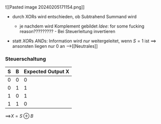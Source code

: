 ![[Pasted image 20240205171154.png]]
- durch XORs wird entschieden, ob Subtrahend Summand wird
	- je nachdem wird Komplement gebildet
_Idee_: for some fucking reason????????? - Bei Steuerleitung invertieren

- statt $XOR$s $AND$s: Information wird _nur_ weitergeleitet, wenn $S = 1$ ist
	==> ansonsten liegen nur 0 an -->[[Neutrales]] 

### Steuerschaltung

| S | B | Expected Output X |
| ---- | ---- | ---- |
| 0 | 0 | 0 |
| 0 | 1 | 1 |
| 1 | 0 | 1 |
| 1 | 1 | 0 |
==>$X = S \oplus B$  